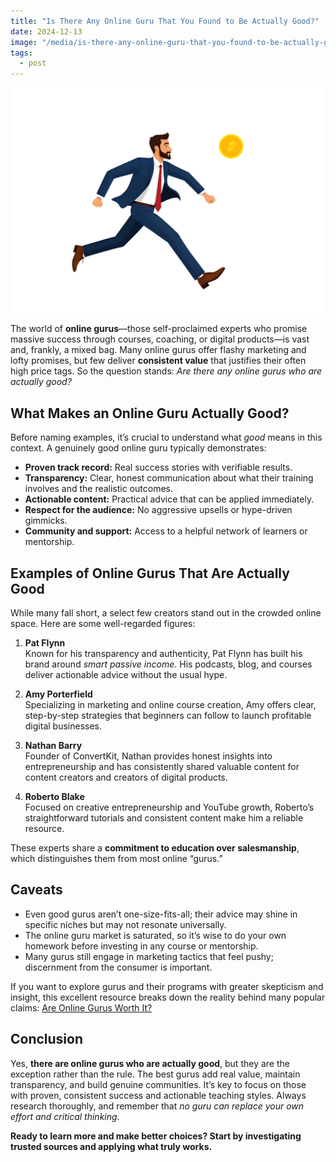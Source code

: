 ```yaml
---
title: "Is There Any Online Guru That You Found to Be Actually Good?"
date: 2024-12-13
image: "/media/is-there-any-online-guru-that-you-found-to-be-actually-good.jpg"
tags:
  - post
---
```


![Is There Any "online Guru" That You Found to Be Actually Good?](/media/is-there-any-online-guru-that-you-found-to-be-actually-good.jpg)

The world of **online gurus**—those self-proclaimed experts who promise massive success through courses, coaching, or digital products—is vast and, frankly, a mixed bag. Many online gurus offer flashy marketing and lofty promises, but few deliver **consistent value** that justifies their often high price tags. So the question stands: *Are there any online gurus who are actually good?*

## What Makes an Online Guru Actually Good?

Before naming examples, it’s crucial to understand what *good* means in this context. A genuinely good online guru typically demonstrates:

- **Proven track record:** Real success stories with verifiable results.
- **Transparency:** Clear, honest communication about what their training involves and the realistic outcomes.
- **Actionable content:** Practical advice that can be applied immediately.
- **Respect for the audience:** No aggressive upsells or hype-driven gimmicks.
- **Community and support:** Access to a helpful network of learners or mentorship.

## Examples of Online Gurus That Are Actually Good

While many fall short, a select few creators stand out in the crowded online space. Here are some well-regarded figures:

1. **Pat Flynn**  
   Known for his transparency and authenticity, Pat Flynn has built his brand around *smart passive income*. His podcasts, blog, and courses deliver actionable advice without the usual hype.

2. **Amy Porterfield**  
   Specializing in marketing and online course creation, Amy offers clear, step-by-step strategies that beginners can follow to launch profitable digital businesses.

3. **Nathan Barry**  
   Founder of ConvertKit, Nathan provides honest insights into entrepreneurship and has consistently shared valuable content for content creators and creators of digital products.

4. **Roberto Blake**  
   Focused on creative entrepreneurship and YouTube growth, Roberto’s straightforward tutorials and consistent content make him a reliable resource.

These experts share a **commitment to education over salesmanship**, which distinguishes them from most online “gurus.”

## Caveats

- Even good gurus aren’t one-size-fits-all; their advice may shine in specific niches but may not resonate universally.
- The online guru market is saturated, so it’s wise to do your own homework before investing in any course or mentorship.
- Many gurus still engage in marketing tactics that feel pushy; discernment from the consumer is important.

If you want to explore gurus and their programs with greater skepticism and insight, this excellent resource breaks down the reality behind many popular claims: [Are Online Gurus Worth It?](https://supertotallyawesome.com/posts/make-money-online-gurus/)

## Conclusion

Yes, **there are online gurus who are actually good**, but they are the exception rather than the rule. The best gurus add real value, maintain transparency, and build genuine communities. It’s key to focus on those with proven, consistent success and actionable teaching styles. Always research thoroughly, and remember that *no guru can replace your own effort and critical thinking*.

**Ready to learn more and make better choices? Start by investigating trusted sources and applying what truly works.**
